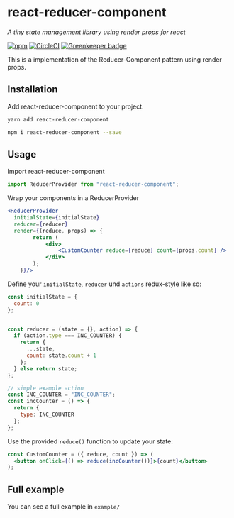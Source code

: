 react-reducer-component
=======================
_A tiny state management library using render props for react_

[![npm](https://img.shields.io/npm/v/react-reducer-component.svg)](https://npm.im/react-reducer-component)
[![CircleCI](https://circleci.com/gh/tiammosito/react-reducer-component/tree/master.svg?style=shield)](https://circleci.com/gh/tiammosito/react-reducer-component/tree/master)
[![Greenkeeper badge](https://badges.greenkeeper.io/tiammosito/react-reducer-component.svg)](https://greenkeeper.io/)

This is a implementation of the Reducer-Component pattern using render props.

## Installation
Add react-reducer-component to your project.
```bash
yarn add react-reducer-component
```
```bash
npm i react-reducer-component --save
```

## Usage
Import react-reducer-component
```js
import ReducerProvider from "react-reducer-component";
```
Wrap your components in a ReducerProvider
```jsx
<ReducerProvider
  initialState={initialState}
  reducer={reducer}
  render={(reduce, props) => {
		return (
			<div>
				<CustomCounter reduce={reduce} count={props.count} />
			</div>
		);
	}}/>
```

Define your `initialState`, `reducer` und `actions` redux-style like so:

```jsx
const initialState = {
  count: 0
};


const reducer = (state = {}, action) => {
  if (action.type === INC_COUNTER) {
    return {
      ...state,
      count: state.count + 1
    };
  } else return state;
};

// simple example action
const INC_COUNTER = "INC_COUNTER";
const incCounter = () => {
  return {
    type: INC_COUNTER
  };
};
```

Use the provided `reduce()` function to update your state:
```jsx
const CustomCounter = ({ reduce, count }) => (
  <button onClick={() => reduce(incCounter())}>{count}</button>
);
```
## Full example
You can see a full example in `example/`

